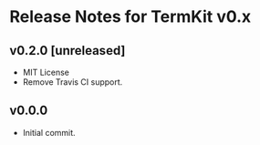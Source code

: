 # Release Notes for TermKit v0.x

## v0.2.0 [unreleased]

- MIT License
- Remove Travis CI support.

## v0.0.0

- Initial commit.
